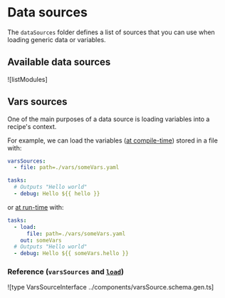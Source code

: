 # Data sources

The `dataSources` folder defines a list of sources that you can use when loading generic data or variables.

## Available data sources

![listModules]

## Vars sources

One of the main purposes of a data source is loading variables into a recipe's context.

For example, we can load the variables ([at compile-time](../kiwi-config/variables.md#compile-time-variables)) stored in a file with:

```yaml
varsSources:
  - file: path=./vars/someVars.yaml

tasks:
  # Outputs "Hello world"
  - debug: Hello ${{ hello }}
```

or [at run-time](../kiwi-config/variables.md#run-time-variables) with:

```yaml
tasks:
  - load:
      file: path=./vars/someVars.yaml
    out: someVars
  # Outputs "Hello world"
  - debug: Hello ${{ someVars.hello }}
```

<!--
There are two types of variables sources:

* `DataSource`: loads variables from a single source. E.g. [`file`](./file) loads variables from a single file.
* `MultiDataSource`: loads variables from a list of sub-sources. E.g. [`glob`](./glob) loads variables from a list of files.
-->

### Reference (`varsSources` and [`load`](../task-modules/load))

![type VarsSourceInterface ../components/varsSource.schema.gen.ts]

